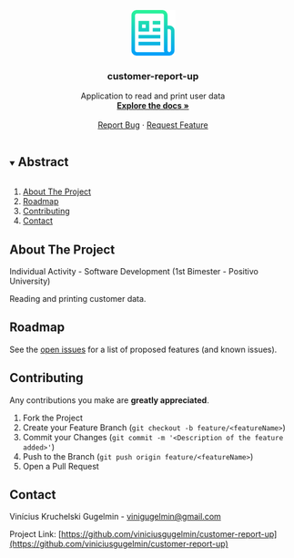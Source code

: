 <p align="center">
  <a href="https://github.com/viniciusgugelmin/customer-report-up">
    <img src="info/readme.png" alt="readme-logo" width="80" height="80">
  </a>

  <h3 align="center">customer-report-up</h3>

  <p align="center">
    Application to read and print user data
    <br />
    <a href="https://github.com/viniciusgugelmin/customer-report-up"><strong>Explore the docs »</strong></a>
    <br />
    <br />
    <!--
    <a href="https://github.com/viniciusgugelmin/customer-report-up">View Demo</a>
    ·
    -->
    <a href="https://github.com/viniciusgugelmin/customer-report-up/issues">Report Bug</a>
    ·
    <a href="https://github.com/viniciusgugelmin/customer-report-up/issues">Request Feature</a>
  </p>
</p>


<details open="open">
  <summary><h2 style="display: inline-block">Abstract</h2></summary>
  <ol>
    <li>
      <a href="#about-the-project">About The Project</a>
    </li>
    <li><a href="#roadmap">Roadmap</a></li>
    <li><a href="#contributing">Contributing</a></li>
    <li><a href="#contact">Contact</a></li>
  </ol>
</details>



## About The Project
Individual Activity - Software Development
(1st Bimester - Positivo University)

Reading and printing customer data.
<!--<img src="info/demo.png" alt="readme-logo" width="80" height="80">-->


## Roadmap

See the [open issues](https://github.com/viniciusgugelmin/customer-report-up/issues) for a list of proposed features (and known issues).



## Contributing

Any contributions you make are **greatly appreciated**.

1. Fork the Project
2. Create your Feature Branch (`git checkout -b feature/<featureName>`)
3. Commit your Changes (`git commit -m '<Description of the feature added>'`)
4. Push to the Branch (`git push origin feature/<featureName>`)
5. Open a Pull Request



## Contact

Vinícius Kruchelski Gugelmin - vinigugelmin@gmail.com

Project Link: [https://github.com/viniciusgugelmin/customer-report-up](https://github.com/viniciusgugelmin/customer-report-up)
